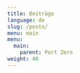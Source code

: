 ```yaml
---
title: Beiträge
language: de
slug: /posts/
menu: main
menu:
  main:
    parent: Port Zero
weight: 40
---
```

